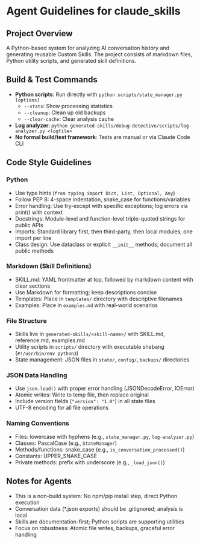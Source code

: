 # Agent Guidelines for claude_skills

## Project Overview
A Python-based system for analyzing AI conversation history and generating reusable Custom Skills. The project consists of markdown files, Python utility scripts, and generated skill definitions.

## Build & Test Commands
- **Python scripts**: Run directly with `python scripts/state_manager.py [options]`
  - `--stats`: Show processing statistics
  - `--cleanup`: Clean up old backups
  - `--clear-cache`: Clear analysis cache
- **Log analyzer**: `python generated-skills/debug-detective/scripts/log-analyzer.py <logfile>`
- **No formal build/test framework**: Tests are manual or via Claude Code CLI

## Code Style Guidelines

### Python
- Use type hints (`from typing import Dict, List, Optional, Any`)
- Follow PEP 8: 4-space indentation, snake_case for functions/variables
- Error handling: Use try-except with specific exceptions; log errors via print() with context
- Docstrings: Module-level and function-level triple-quoted strings for public APIs
- Imports: Standard library first, then third-party, then local modules; one import per line
- Class design: Use dataclass or explicit `__init__` methods; document all public methods

### Markdown (Skill Definitions)
- SKILL.md: YAML frontmatter at top, followed by markdown content with clear sections
- Use Markdown for formatting; keep descriptions concise
- Templates: Place in `templates/` directory with descriptive filenames
- Examples: Place in `examples.md` with real-world scenarios

### File Structure
- Skills live in `generated-skills/<skill-name>/` with SKILL.md, reference.md, examples.md
- Utility scripts in `scripts/` directory with executable shebang (`#!/usr/bin/env python3`)
- State management: JSON files in `state/`, `config/`, `backups/` directories

### JSON Data Handling
- Use `json.load()` with proper error handling (JSONDecodeError, IOError)
- Atomic writes: Write to temp file, then replace original
- Include version fields (`"version": "1.0"`) in all state files
- UTF-8 encoding for all file operations

### Naming Conventions
- Files: lowercase with hyphens (e.g., `state_manager.py`, `log-analyzer.py`)
- Classes: PascalCase (e.g., `StateManager`)
- Methods/functions: snake_case (e.g., `is_conversation_processed()`)
- Constants: UPPER_SNAKE_CASE
- Private methods: prefix with underscore (e.g., `_load_json()`)

## Notes for Agents
- This is a non-build system: No npm/pip install step, direct Python execution
- Conversation data (*.json exports) should be .gitignored; analysis is local
- Skills are documentation-first; Python scripts are supporting utilities
- Focus on robustness: Atomic file writes, backups, graceful error handling
